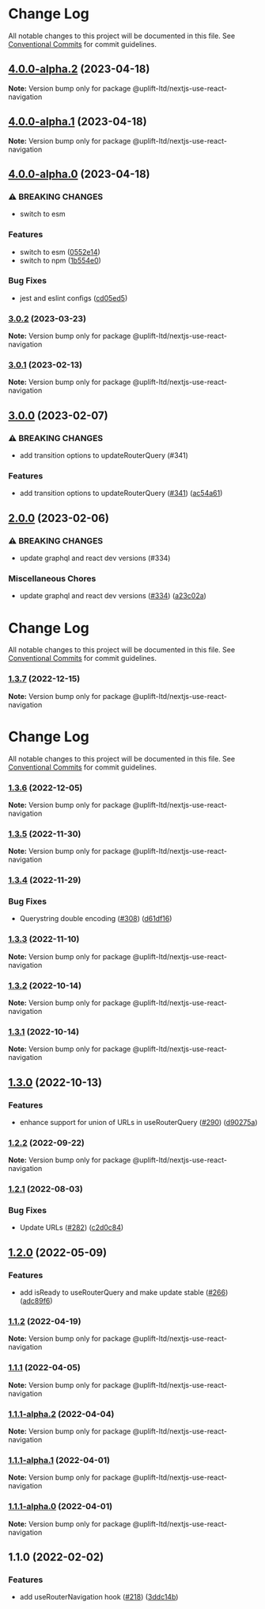 # Change Log

All notable changes to this project will be documented in this file.
See [Conventional Commits](https://conventionalcommits.org) for commit guidelines.

## [4.0.0-alpha.2](https://github.com/uplift-ltd/nexus/compare/@uplift-ltd/nextjs-use-react-navigation@4.0.0-alpha.1...@uplift-ltd/nextjs-use-react-navigation@4.0.0-alpha.2) (2023-04-18)

**Note:** Version bump only for package @uplift-ltd/nextjs-use-react-navigation





## [4.0.0-alpha.1](https://github.com/uplift-ltd/nexus/compare/@uplift-ltd/nextjs-use-react-navigation@4.0.0-alpha.0...@uplift-ltd/nextjs-use-react-navigation@4.0.0-alpha.1) (2023-04-18)

**Note:** Version bump only for package @uplift-ltd/nextjs-use-react-navigation





## [4.0.0-alpha.0](https://github.com/uplift-ltd/nexus/compare/@uplift-ltd/nextjs-use-react-navigation@3.0.2...@uplift-ltd/nextjs-use-react-navigation@4.0.0-alpha.0) (2023-04-18)


### ⚠ BREAKING CHANGES

* switch to esm

### Features

* switch to esm ([0552e14](https://github.com/uplift-ltd/nexus/commit/0552e1405f9a92d7cf080b472d2bc01af645ebcd))
* switch to npm ([1b554e0](https://github.com/uplift-ltd/nexus/commit/1b554e0463cf4575d6d68824507bafa8e4d6f7c5))


### Bug Fixes

* jest and eslint configs ([cd05ed5](https://github.com/uplift-ltd/nexus/commit/cd05ed5cdb8337ef081ecc8ef22a103a42c93eb8))



### [3.0.2](https://github.com/uplift-ltd/nexus/compare/@uplift-ltd/nextjs-use-react-navigation@3.0.1...@uplift-ltd/nextjs-use-react-navigation@3.0.2) (2023-03-23)

**Note:** Version bump only for package @uplift-ltd/nextjs-use-react-navigation





### [3.0.1](https://github.com/uplift-ltd/nexus/compare/@uplift-ltd/nextjs-use-react-navigation@3.0.0...@uplift-ltd/nextjs-use-react-navigation@3.0.1) (2023-02-13)

**Note:** Version bump only for package @uplift-ltd/nextjs-use-react-navigation





## [3.0.0](https://github.com/uplift-ltd/nexus/compare/@uplift-ltd/nextjs-use-react-navigation@2.0.0...@uplift-ltd/nextjs-use-react-navigation@3.0.0) (2023-02-07)


### ⚠ BREAKING CHANGES

* add transition options to updateRouterQuery (#341)

### Features

* add transition options to updateRouterQuery ([#341](https://github.com/uplift-ltd/nexus/issues/341)) ([ac54a61](https://github.com/uplift-ltd/nexus/commit/ac54a615d94a94f26f1c947a15c18b186282bb85))



## [2.0.0](https://github.com/uplift-ltd/nexus/compare/@uplift-ltd/nextjs-use-react-navigation@1.3.7...@uplift-ltd/nextjs-use-react-navigation@2.0.0) (2023-02-06)


### ⚠ BREAKING CHANGES

* update graphql and react dev versions (#334)

### Miscellaneous Chores

* update graphql and react dev versions ([#334](https://github.com/uplift-ltd/nexus/issues/334)) ([a23c02a](https://github.com/uplift-ltd/nexus/commit/a23c02a120dfde626c39c3dae392d36e874bd9cd))



# Change Log

All notable changes to this project will be documented in this file. See
[Conventional Commits](https://conventionalcommits.org) for commit guidelines.

### [1.3.7](https://github.com/uplift-ltd/nexus/compare/@uplift-ltd/nextjs-use-react-navigation@1.3.6...@uplift-ltd/nextjs-use-react-navigation@1.3.7) (2022-12-15)

**Note:** Version bump only for package @uplift-ltd/nextjs-use-react-navigation

# Change Log

All notable changes to this project will be documented in this file. See
[Conventional Commits](https://conventionalcommits.org) for commit guidelines.

### [1.3.6](https://github.com/uplift-ltd/nexus/compare/@uplift-ltd/nextjs-use-react-navigation@1.3.5...@uplift-ltd/nextjs-use-react-navigation@1.3.6) (2022-12-05)

**Note:** Version bump only for package @uplift-ltd/nextjs-use-react-navigation

### [1.3.5](https://github.com/uplift-ltd/nexus/compare/@uplift-ltd/nextjs-use-react-navigation@1.3.4...@uplift-ltd/nextjs-use-react-navigation@1.3.5) (2022-11-30)

**Note:** Version bump only for package @uplift-ltd/nextjs-use-react-navigation

### [1.3.4](https://github.com/uplift-ltd/nexus/compare/@uplift-ltd/nextjs-use-react-navigation@1.3.3...@uplift-ltd/nextjs-use-react-navigation@1.3.4) (2022-11-29)

### Bug Fixes

- Querystring double encoding ([#308](https://github.com/uplift-ltd/nexus/issues/308))
  ([d61df16](https://github.com/uplift-ltd/nexus/commit/d61df16649219d02b5fb792ea7ee9ebc9e1d948c))

### [1.3.3](https://github.com/uplift-ltd/nexus/compare/@uplift-ltd/nextjs-use-react-navigation@1.3.2...@uplift-ltd/nextjs-use-react-navigation@1.3.3) (2022-11-10)

**Note:** Version bump only for package @uplift-ltd/nextjs-use-react-navigation

### [1.3.2](https://github.com/uplift-ltd/nexus/compare/@uplift-ltd/nextjs-use-react-navigation@1.3.1...@uplift-ltd/nextjs-use-react-navigation@1.3.2) (2022-10-14)

**Note:** Version bump only for package @uplift-ltd/nextjs-use-react-navigation

### [1.3.1](https://github.com/uplift-ltd/nexus/compare/@uplift-ltd/nextjs-use-react-navigation@1.3.0...@uplift-ltd/nextjs-use-react-navigation@1.3.1) (2022-10-14)

**Note:** Version bump only for package @uplift-ltd/nextjs-use-react-navigation

## [1.3.0](https://github.com/uplift-ltd/nexus/compare/@uplift-ltd/nextjs-use-react-navigation@1.2.2...@uplift-ltd/nextjs-use-react-navigation@1.3.0) (2022-10-13)

### Features

- enhance support for union of URLs in useRouterQuery
  ([#290](https://github.com/uplift-ltd/nexus/issues/290))
  ([d90275a](https://github.com/uplift-ltd/nexus/commit/d90275a04177568c09a4ebe75854a92a7baff34c))

### [1.2.2](https://github.com/uplift-ltd/nexus/compare/@uplift-ltd/nextjs-use-react-navigation@1.2.1...@uplift-ltd/nextjs-use-react-navigation@1.2.2) (2022-09-22)

**Note:** Version bump only for package @uplift-ltd/nextjs-use-react-navigation

### [1.2.1](https://github.com/uplift-ltd/nexus/compare/@uplift-ltd/nextjs-use-react-navigation@1.2.0...@uplift-ltd/nextjs-use-react-navigation@1.2.1) (2022-08-03)

### Bug Fixes

- Update URLs ([#282](https://github.com/uplift-ltd/nexus/issues/282))
  ([c2d0c84](https://github.com/uplift-ltd/nexus/commit/c2d0c843c8eb18c4a9ae360ee2d840f5be388fac))

## [1.2.0](https://github.com/uplift-ltd/nexus/compare/@uplift-ltd/nextjs-use-react-navigation@1.1.2...@uplift-ltd/nextjs-use-react-navigation@1.2.0) (2022-05-09)

### Features

- add isReady to useRouterQuery and make update stable
  ([#266](https://github.com/uplift-ltd/nexus/issues/266))
  ([adc89f6](https://github.com/uplift-ltd/nexus/commit/adc89f64d11c6f5bb58a8abce703738d8c412acc))

### [1.1.2](https://github.com/uplift-ltd/nexus/compare/@uplift-ltd/nextjs-use-react-navigation@1.1.1...@uplift-ltd/nextjs-use-react-navigation@1.1.2) (2022-04-19)

**Note:** Version bump only for package @uplift-ltd/nextjs-use-react-navigation

### [1.1.1](https://github.com/uplift-ltd/nexus/compare/@uplift-ltd/nextjs-use-react-navigation@1.1.1-alpha.2...@uplift-ltd/nextjs-use-react-navigation@1.1.1) (2022-04-05)

**Note:** Version bump only for package @uplift-ltd/nextjs-use-react-navigation

### [1.1.1-alpha.2](https://github.com/uplift-ltd/nexus/compare/@uplift-ltd/nextjs-use-react-navigation@1.1.1-alpha.1...@uplift-ltd/nextjs-use-react-navigation@1.1.1-alpha.2) (2022-04-04)

**Note:** Version bump only for package @uplift-ltd/nextjs-use-react-navigation

### [1.1.1-alpha.1](https://github.com/uplift-ltd/nexus/compare/@uplift-ltd/nextjs-use-react-navigation@1.1.1-alpha.0...@uplift-ltd/nextjs-use-react-navigation@1.1.1-alpha.1) (2022-04-01)

**Note:** Version bump only for package @uplift-ltd/nextjs-use-react-navigation

### [1.1.1-alpha.0](https://github.com/uplift-ltd/nexus/compare/@uplift-ltd/nextjs-use-react-navigation@1.1.0...@uplift-ltd/nextjs-use-react-navigation@1.1.1-alpha.0) (2022-04-01)

**Note:** Version bump only for package @uplift-ltd/nextjs-use-react-navigation

## 1.1.0 (2022-02-02)

### Features

- add useRouterNavigation hook ([#218](https://github.com/uplift-ltd/nexus/issues/218))
  ([3ddc14b](https://github.com/uplift-ltd/nexus/commit/3ddc14b3431ebcfc64119892c3b451eb5d62c0d6))
